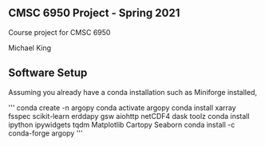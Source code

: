 ## CMSC 6950 Project - Spring 2021

Course project for CMSC 6950

Michael King


## Software Setup

Assuming you already have a conda installation such as Miniforge installed,

'''
conda create -n argopy
conda activate argopy
conda install xarray fsspec scikit-learn erddapy gsw aiohttp netCDF4 dask toolz
conda install ipython ipywidgets tqdm Matplotlib Cartopy Seaborn
conda install -c conda-forge argopy
'''




